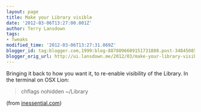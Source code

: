 ```yaml
---
layout: page
title: Make your Library visible
date: '2012-03-06T13:27:00.001Z'
author: Terry Lansdown
tags:
- Tweaks
modified_time: '2012-03-06T13:27:31.869Z'
blogger_id: tag:blogger.com,1999:blog-8878096609151731808.post-3484508584019141112
blogger_orig_url: http://ui.lansdown.me/2012/03/make-your-library-visible.html
---
```


Bringing it back to how you want it, to re-enable visibility of the Library. In the terminal on OSX Lion:<br /><blockquote>chflags nohidden ~/Library</blockquote><p>(from <a href="http://inessential.com/">inessential.com</a>)</p>